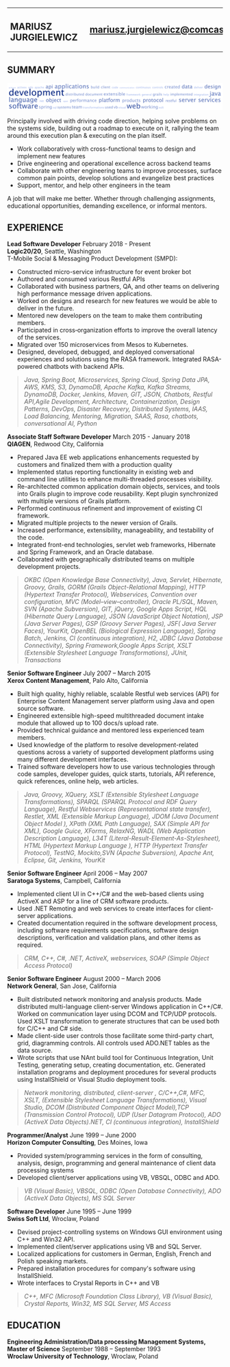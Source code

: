 <table>
<tbody>
<tr>
<td><h2><bold>MARIUSZ JURGIELEWICZ</bold></h2></td>
<td><img src="linkedinqr.jpg" alt="LinkedIn"></td>
<td><h2><a href="mailto:mariusz.jurgielewicz@comcast.net">mariusz.jurgielewicz@comcast.net</a><h2></td>
</tr>
</body>
</table>

## SUMMARY
![](resume_tagcloud.png)

Principally involved with driving code direction, helping solve problems on the systems side, building out a roadmap to execute on it, rallying the team around this execution plan & executing on the plan itself.
* Work collaboratively with cross-functional teams to design and implement new features
* Drive engineering and operational excellence across backend teams
* Collaborate with other engineering teams to improve processes, surface common pain points, develop solutions and evangelize best practices
* Support, mentor, and help other engineers in the team

A job that will make me better. Whether through challenging assignments, educational opportunities, demanding excellence, or informal mentors.

## EXPERIENCE
**Lead Software Developer** February 2018 - Present \
**Logic20/20**, Seattle, Washington \
T-Mobile Social & Messaging Product Development (SMPD):

* Constructed micro-service infrastructure for event broker bot
* Authored and consumed various Restful APIs
* Collaborated with business partners, QA, and other teams on delivering high performance message driven applications.
* Worked on designs and research for new features we would be able to deliver in the future.
* Mentored new developers on the team to make them contributing members.
* Participated in cross‐organization efforts to improve the overall latency of the services.
* Migrated over 150 microservices from Mesos to Kubernetes.
* Designed, developed, debugged, and deployed conversational experiences and solutions using the RASA framework. Integrated RASA-powered chatbots with backend APIs.

> _Java, Spring Boot, Microservices, Spring Cloud, Spring Data JPA, AWS, KMS, S3, DynamoDB, Apache Kafka, Kafka Streams, DynamoDB, Docker, Jenkins, Maven, GIT, JSON, Chatbots, Restful API,Agile Development, Architecture, Containerization, Design Patterns, DevOps, Disaster Recovery, Distributed Systems, IAAS, Load Balancing, Mentoring, Migration, SAAS, Rasa, chatbots, conversational AI, Python_


**Associate Staff Software Developer** March 2015 - January 2018 \
**QIAGEN**, Redwood City, California

* Prepared Java EE web applications enhancements requested by customers and finalized them with a production quality
* Implemented status reporting functionality in existing web and command line utilities to enhance multi-threaded processes visibility.
* Re-architected common application domain objects, services, and tools into Grails plugin to improve code reusability. Kept plugin synchronized with multiple versions of Grails platform.
* Performed continuous refinement and improvement of existing CI framework.
* Migrated multiple projects to the newer version of Grails.
* Increased performance, extensibility, manageability, and testability of the code.
* Integrated front-end technologies, servlet web frameworks, Hibernate and Spring Framework, and an Oracle database.
* Collaborated with geographically distributed teams on multiple development projects.
  
> _OKBC (Open Knowledge Base Connectivity), Java, Servlet, Hibernate, Groovy, Grails, GORM (Grails Object-Relational Mapping), HTTP (Hypertext Transfer Protocol), Webservices, Convention over configuration, MVC (Model–view–controller), Oracle PL/SQL, Maven, SVN (Apache Subversion), GIT, jQuery, Google Apps Script, HQL (Hibernate Query Language), JSON (JavaScript Object Notation), JSP (Java Server Pages), GSP (Groovy Server Pages), JSF( Java Server Faces), YourKit, OpenBEL (Biological Expression Language), Spring Batch, Jenkins, CI (continuous integration), H2, JDBC (Java Database Connectivity), Spring Framework,Google Apps Script, 
XSLT (Extensible Stylesheet Language Transformations), JUnit, Transactions_

**Senior Software Engineer** July 2007 – March 2015 \
**Xerox Content Management**, Palo Alto, California

* Built high quality, highly reliable, scalable Restful web services (API) for Enterprise Content Management server platform using Java and open source software. 
* Engineered extensible high-speed multithreaded document intake module that allowed up to 100 docs/s upload rate.
* Provided technical guidance and mentored less experienced team members.
* Used knowledge of the platform to resolve development-related questions across a variety of supported development platforms using many different development interfaces. 
* Trained software developers how to use various technologies through code samples, developer guides, quick starts, tutorials, API reference, quick references, online help, web articles. 

> _Java, Groovy, XQuery, XSLT (Extensible Stylesheet Language Transformations), SPARQL (SPARQL Protocol and RDF Query Language), Restful Webservices (Representational state transfer), Restlet, XML (Extensible Markup Language), JDOM (Java Document Object Model ), XPath (XML Path Language), SAX (Simple API for XML), Google Guice, XForms, RelaxNG, WADL (Web Application Description Language), L34T (Literal-Result-Element-As-Stylesheet), HTML (Hypertext Markup Language ), HTTP (Hypertext Transfer Protocol), TestNG, Mockito,SVN (Apache Subversion), Apache Ant, Eclipse, Git, Jenkins, YourKit_

**Senior Software Engineer** April 2006 – May 2007 \
**Saratoga Systems**, Campbell, California

* Implemented client UI in C++/C# and the web-based clients using ActiveX and ASP for a line of CRM software products. 
* Used .NET Remoting and web services to create interfaces for client-server applications. 
* Created documentation required in the software development process, including software requirements specifications, software design descriptions, verification and validation plans, and other items as required.

> _CRM, C++, C#, .NET, ActiveX, webservices, SOAP (Simple Object Access Protocol)_


**Senior Software Engineer** August 2000 – March 2006 \
**Network General**, San Jose, California

* Built distributed network monitoring and analysis products. Made distributed multi-language client-server Windows application in C++/C#. Worked on communication layer using DCOM and TCP/UDP protocols. Used XSLT transformation to generate structures that can be used both for C/C++ and C# side.
* Made client-side user controls those facilitate some third-party chart, grid, diagramming controls. All controls used ADO.NET tables as the data source.
* Wrote scripts that use NAnt build tool for Continuous Integration, Unit Testing, generating setup, creating documentation, etc. Generated installation programs and deployment procedures for several products using InstallShield or Visual Studio deployment tools.

> _Network monitoring, distributed, client-server , C/C++,C#, MFC, XSLT, (Extensible Stylesheet Language Transformations), Visual Studio, DCOM (Distributed Component Object Model),TCP (Transmission Control Protocol), UDP (User Datagram Protocol), ADO (ActiveX Data Objects).NET, CI (continuous integration), InstallShield_

**Programmer/Analyst** June 1999 – June 2000 \
**Horizon Computer Consulting**, Des Moines, Iowa

* Provided system/programming services in the form of consulting, analysis, design, programming and general maintenance of client data processing systems
* Developed client/server applications using VB, VBSQL, ODBC and ADO. 

> _VB (Visual Basic), VBSQL, ODBC (Open Database Connectivity), ADO (ActiveX Data Objects), MS SQL Server_

**Software Developer** June 1995 – June 1999 \
**Swiss Soft Ltd**, Wroclaw, Poland

* Devised project-controlling systems on Windows GUI environment using C++ and Win32 API.  
* Implemented client/server applications using VB and SQL Server.
* Localized applications for customers in German, English, French and Polish speaking markets. 
* Prepared installation procedures for company's software using InstallShield. 
* Wrote interfaces to Crystal Reports in C++ and VB

> _C++, MFC (Microsoft Foundation Class Library), VB (Visual Basic), Crystal Reports, Win32, MS SQL Server, MS Access_

## EDUCATION

**Engineering Administration/Data processing Management Systems, Master of Science** September 1988 – September 1993 \
**Wroclaw University of Technology**, Wroclaw, Poland
